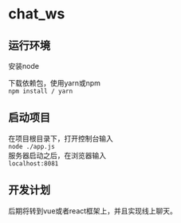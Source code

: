 # chat_ws
## 运行环境
安装node  

下载依赖包，使用yarn或npm  
`
npm install / yarn  
`
## 启动项目  
在项目根目录下，打开控制台输入  
`
node ./app.js
`  
服务器启动之后，在浏览器输入  
`
localhost:8081
`
## 开发计划
后期将转到vue或者react框架上，并且实现线上聊天。 
